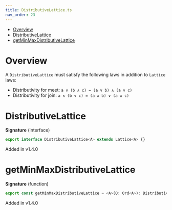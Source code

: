 ```yaml
---
title: DistributiveLattice.ts
nav_order: 23
---
```


<!-- START doctoc generated TOC please keep comment here to allow auto update -->
<!-- DON'T EDIT THIS SECTION, INSTEAD RE-RUN doctoc TO UPDATE -->


- [Overview](#overview)
- [DistributiveLattice](#distributivelattice)
- [getMinMaxDistributiveLattice](#getminmaxdistributivelattice)

<!-- END doctoc generated TOC please keep comment here to allow auto update -->

# Overview

A `DistributiveLattice` must satisfy the following laws in addition to `Lattice` laws:

- Distributivity for meet: `a ∨ (b ∧ c) = (a ∨ b) ∧ (a ∨ c)`
- Distributivity for join: `a ∧ (b ∨ c) = (a ∧ b) ∨ (a ∧ c)`

# DistributiveLattice

**Signature** (interface)

```ts
export interface DistributiveLattice<A> extends Lattice<A> {}
```

Added in v1.4.0

# getMinMaxDistributiveLattice

**Signature** (function)

```ts
export const getMinMaxDistributiveLattice = <A>(O: Ord<A>): DistributiveLattice<A> => ...
```

Added in v1.4.0
